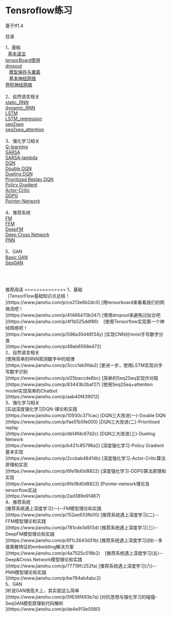 Tensroflow练习
======

基于tf1.4

目录

1、基础<br> 
    [基本语法<br>](https://github.com/princewen/tensorflow_practice/blob/master/basic/basic.py) 
    [tensorBoard使用<br>](https://github.com/princewen/tensorflow_practice/blob/master/basic/tensorBoard.py)
    [dropout<br>](https://github.com/princewen/tensorflow_practice/blob/master/basic/dropout.py)
    [模型保存与重载<br>](https://github.com/princewen/tensorflow_practice/blob/master/basic/save2file.py)
    [基本神经网络<br>](https://github.com/princewen/tensorflow_practice/blob/master/basic/first_nerual_network.py)
    [卷积神经网络<br>](https://github.com/princewen/tensorflow_practice/blob/master/basic/CNN.py)
<br>
2、自然语言相关<br>
    [static_RNN<br>](https://github.com/princewen/tensorflow_practice/blob/master/nlp/RNN_static_cell.py)
    [dynamic_RNN<br>](https://github.com/princewen/tensorflow_practice/blob/master/nlp/RNN_dynamic_cell.py)
    [LSTM<br>](https://github.com/princewen/tensorflow_practice/blob/master/nlp/LSTM.py)
    [LSTM_regression<br>](https://github.com/princewen/tensorflow_practice/blob/master/nlp/LSTM_Regression.py)
    [seq2seq<br>](https://github.com/princewen/tensorflow_practice/blob/master/nlp/basic_seq2seq.py)
    [seq2seq_attention<br>](https://github.com/princewen/tensorflow_practice/tree/master/nlp/chat_bot_seq2seq_attention)
<br>
3、强化学习相关<br>
    [Q-learning<br>](https://github.com/princewen/tensorflow_practice/tree/master/RL/my_q_learning_new)
    [SARSA<br>](https://github.com/princewen/tensorflow_practice/tree/master/RL/SARSA)
    [SARSA-lambda<br>](https://github.com/princewen/tensorflow_practice/tree/master/RL/sarsa_lambda)
    [DQN<br>](https://github.com/princewen/tensorflow_practice/tree/master/RL/DQN-demo)
    [Double DQN<br>](https://github.com/princewen/tensorflow_practice/tree/master/RL/Double-DQN-demo)
    [Dueling DQN<br>](https://github.com/princewen/tensorflow_practice/tree/master/RL/Dueling%20DQN%20Demo)
    [Prioritized Replay DQN<br>](https://github.com/princewen/tensorflow_practice/tree/master/RL/Prioritized_Replay_DQN_demo)
    [Policy Gradient<br>](https://github.com/princewen/tensorflow_practice/tree/master/RL/Basic-Policy-Network)
    [Actor-Critic<br>](https://github.com/princewen/tensorflow_practice/tree/master/RL/Basic-Actor-Critic)
    [DDPG<br>](https://github.com/princewen/tensorflow_practice/tree/master/RL/Basic-DDPG)
    [Pointer-Network<br>](https://github.com/princewen/tensorflow_practice/tree/master/RL/myPtrNetwork)
<br>
4、推荐系统<br>
    [FM<br>](https://github.com/princewen/tensorflow_practice/tree/master/recommendation/recommendation-FM-demo)
    [FFM<br>](https://github.com/princewen/tensorflow_practice/tree/master/recommendation/recommendation-FFM-Demo)
    [DeepFM<br>](https://github.com/princewen/tensorflow_practice/tree/master/recommendation/Basic-DeepFM-model)
    [Deep Cross Network<br>](https://github.com/princewen/tensorflow_practice/tree/master/recommendation/Basic-DCN-Demo)
    [PNN<br>](https://github.com/princewen/tensorflow_practice/tree/master/recommendation/Basic-PNN-Demo)
<br>
5、GAN<br>
    [Basic GAN<br>](https://github.com/princewen/tensorflow_practice/blob/master/GAN/GAN.py)
    [SeqGAN<br>](https://github.com/princewen/tensorflow_practice/tree/master/GAN/seqgan)

<br>
<br>
<br>
推荐阅读
==============
1、基础<br> 
    [TensorFlow基础知识点总结！<br>](https://www.jianshu.com/p/ce213e6b2dc0) 
    [用tensorboard来看看我们的网络流吧！<br>](https://www.jianshu.com/p/41466470b347)
    [使用dropout来避免过拟合吧<br>](https://www.jianshu.com/p/4f1b525ddf86)
    [使用Tensorflow实现第一个神经网络吧！<br>](https://www.jianshu.com/p/596a30d46f34y)
    [实现CNN对mnist手写数字分类<br>](https://www.jianshu.com/p/49ab6568e472)
<br>
2、自然语言相关<br>
    [使用简单的RNN观测数字中的规律<br>](https://www.jianshu.com/p/3ccc1eb5fda2)
    [更进一步，使用LSTM实现对手写数字识别<br>](https://www.jianshu.com/p/d25baccde6bc)
    [简单的Seq2Seq实现作对联<br>](https://www.jianshu.com/p/83443b2baf27)
    [使用Seq2Seq+attention model实现简单的Chatbot<br>](https://www.jianshu.com/p/aab40f439012)
<br>
3、强化学习相关<br>
    [实战深度强化学习DQN-理论和实践<br>](https://www.jianshu.com/p/10930c371cac)
    [DQN三大改进(一)-Double DQN<br>](https://www.jianshu.com/p/fae51b5fe000)
    [DQN三大改进(二)-Prioritised replay<br>](https://www.jianshu.com/p/db14fdc67d2c)
    [DQN三大改进(三)-Dueling Network<br>](https://www.jianshu.com/p/b421c85796a2)
    [深度强化学习-Policy Gradient基本实现<br>](https://www.jianshu.com/p/2ccbab48414b)
    [深度强化学习-Actor-Critic算法原理和实现<br>](https://www.jianshu.com/p/6fe18d0d8822)
    [深度强化学习-DDPG算法原理和实现<br>](https://www.jianshu.com/p/6fe18d0d8822)
    [Pointer-network理论及tensorflow实战<br>](https://www.jianshu.com/p/2ad389e91467)
<br>
4、推荐系统<br>
    [推荐系统遇上深度学习(一)--FM模型理论和实践<br>](https://www.jianshu.com/p/152ae633fb00)
    [推荐系统遇上深度学习(二)--FFM模型理论和实践<br>](https://www.jianshu.com/p/781cde3d5f3d)
    [推荐系统遇上深度学习(三)--DeepFM模型理论和实践<br>](https://www.jianshu.com/p/6f1c2643d31b)
    [推荐系统遇上深度学习(四)--多值离散特征的embedding解决方案<br>](https://www.jianshu.com/p/4a7525c018b2)
    [推荐系统遇上深度学习(五)--Deep&Cross Network模型理论和实践<br>](https://www.jianshu.com/p/77719fc252fa)
    [推荐系统遇上深度学习(六)--PNN模型理论和实践<br>](https://www.jianshu.com/p/be784ab4abc2)
<br>
5、GAN<br>
    [听说GAN很高大上，其实就这么简单<br>](https://www.jianshu.com/p/5f638f493b7a)
    [对抗思想与强化学习的碰撞-SeqGAN模型原理和代码解析<br>](https://www.jianshu.com/p/de4e913e0580)
